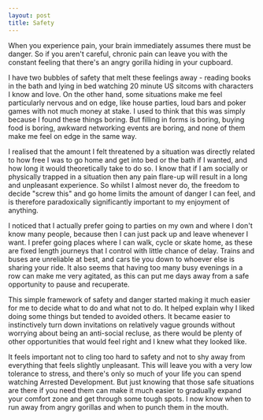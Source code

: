 ```yaml
---
layout: post
title: Safety
---
```

When you experience pain, your brain immediately assumes there must be danger. So if you aren't careful, chronic pain can leave you with the constant feeling that there's an angry gorilla hiding in your cupboard.

I have two bubbles of safety that melt these feelings away - reading books in the bath and lying in bed watching 20 minute US sitcoms with characters I know and love. On the other hand, some situations make me feel particularly nervous and on edge, like house parties, loud bars and poker games with not much money at stake. I used to think that this was simply because I found these things boring. But filling in forms is boring, buying food is boring, awkward networking events are boring, and none of them make me feel on edge in the same way.

I realised that the amount I felt threatened by a situation was directly related to how free I was to go home and get into bed or the bath if I wanted, and how long it would theoretically take to do so. I know that if I am socially or physically trapped in a situation then any pain flare-up will result in a long and unpleasant experience. So whilst I almost never do, the freedom to decide "screw this" and go home limits the amount of danger I can feel, and is therefore paradoxically significantly important to my enjoyment of anything.

I noticed that I actually prefer going to parties on my own and where I don't know many people, because then I can just pack up and leave whenever I want. I prefer going places where I can walk, cycle or skate home, as these are fixed length journeys that I control with little chance of delay. Trains and buses are unreliable at best, and cars tie you down to whoever else is sharing your ride. It also seems that having too many busy evenings in a row can make me very agitated, as this can put me days away from a safe opportunity to pause and recuperate.

This simple framework of safety and danger started making it much easier for me to decide what to do and what not to do. It helped explain why I liked doing some things but tended to avoided others. It became easier to instinctively turn down invitations on relatively vague grounds without worrying about being an anti-social recluse, as there would be plenty of other opportunities that would feel right and I knew what they looked like.

It feels important not to cling too hard to safety and not to shy away from everything that feels slightly unpleasant. This will leave you with a very low tolerance to stress, and there's only so much of your life you can spend watching Arrested Development. But just knowing that those safe situations are there if you need them can make it much easier to gradually expand your comfort zone and get through some tough spots. I now know when to run away from angry gorillas and when to punch them in the mouth.